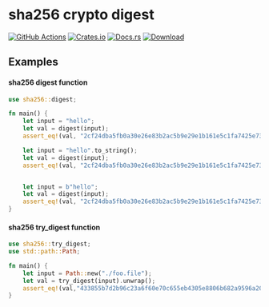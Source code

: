 # sha256 crypto digest

[docsrs]: https://docs.rs/sha256

[![GitHub Actions](https://github.com/baoyachi/sha256-rs/workflows/check/badge.svg)](https://github.com/baoyachi/sha256-rs/actions?query=workflow%3Abuild)
[![Crates.io](https://img.shields.io/crates/v/sha256.svg)](https://crates.io/crates/sha256)
[![Docs.rs](https://docs.rs/sha256/badge.svg)](https://docs.rs/sha256)
[![Download](https://img.shields.io/crates/d/sha256)](https://crates.io/crates/sha256)


## Examples

#### sha256 digest function

```rust
use sha256::digest;

fn main() {
    let input = "hello";
    let val = digest(input);
    assert_eq!(val, "2cf24dba5fb0a30e26e83b2ac5b9e29e1b161e5c1fa7425e73043362938b9824");

    let input = "hello".to_string();
    let val = digest(input);
    assert_eq!(val, "2cf24dba5fb0a30e26e83b2ac5b9e29e1b161e5c1fa7425e73043362938b9824");


    let input = b"hello";
    let val = digest(input);
    assert_eq!(val, "2cf24dba5fb0a30e26e83b2ac5b9e29e1b161e5c1fa7425e73043362938b9824");
}
```

#### sha256 try_digest function

```rust
use sha256::try_digest;
use std::path::Path;

fn main() {
    let input = Path::new("./foo.file");
    let val = try_digest(input).unwrap();
    assert_eq!(val,"433855b7d2b96c23a6f60e70c655eb4305e8806b682a9596a200642f947259b1");
}
```

